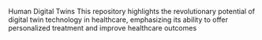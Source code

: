 Human Digital Twins
This repository highlights the revolutionary potential of digital twin technology in healthcare, emphasizing its ability to offer personalized treatment and improve healthcare outcomes
